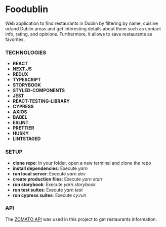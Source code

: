 # Foodublin

Web application to find restaurants in Dublin by filtering by name, cuisine or/and Dublin areas and get interesting details about them such as contact info, rating, and opinions. Furthermore, it allows to save restaurants as favorites.

### TECHNOLOGIES

- **REACT**
- **NEXT.JS**
- **REDUX**
- **TYPESCRIPT**
- **STORYBOOK**
- **STYLED-COMPONENTS**
- **JEST**
- **REACT-TESTING-LIBRARY**
- **CYPRESS**
- **AXIOS**
- **BABEL**
- **ESLINT**
- **PRETTIER**
- **HUSKY**
- **LINTSTAGED**

### SETUP

- **clone repo**: In your folder, open a new terminal and clone the repo
- **install dependencies**: Execute _yarn_
- **run local server**: Execute _yarn dev_
- **create production files**: Execute _yarn start_
- **run storybook**: Execute _yarn storybook_
- **run test suites**: Execute _yarn test_
- **run cypress suites**: Execute _cy:run_

### API

The [ZOMATO API](https://developers.zomato.com/documentation#/) was used in this project to get restaurants information.
